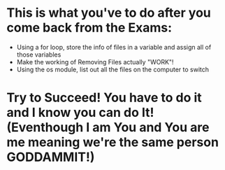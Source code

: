 # This is what you've to do after you come back from the Exams:
* Using a for loop, store the info of files in a variable and assign all of those variables
* Make the working of Removing Files actually "WORK"!
* Using the os module, list out all the files on the computer to switch

# Try to Succeed! You have to do it and I know you can do It! (Eventhough I am You and You are me meaning we're the same person GODDAMMIT!)